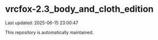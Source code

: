 # vrcfox-2.3_body_and_cloth_edition

Last updated: 2025-06-15 23:00:47

This repository is automatically maintained.

